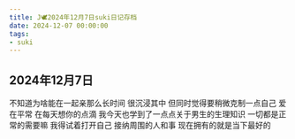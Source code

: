 ```yaml
---
title: J🕊️2024年12月7日suki日记存档
date: 2024-12-07 00:00:00
tags: 
- suki
---
```


## 2024年12月7日
不知道为啥能在一起亲那么长时间
很沉浸其中
但同时觉得要稍微克制一点自己
爱在平常 在每天想你的点滴
我今天也学到了一点点关于男生的生理知识
一切都是正常的需要嘛
我得试着打开自己
接纳周围的人和事
现在拥有的就是当下最好的